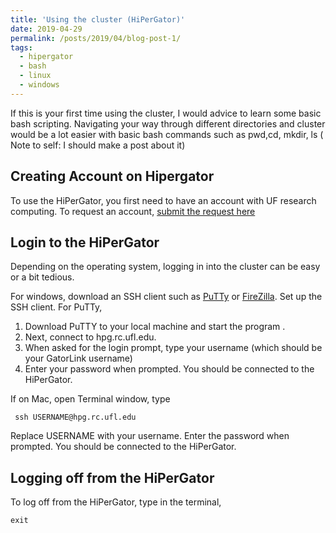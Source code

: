 ```yaml
---
title: 'Using the cluster (HiPerGator)'
date: 2019-04-29
permalink: /posts/2019/04/blog-post-1/
tags:
  - hipergator
  - bash
  - linux
  - windows
---
```


If this is your first time using the cluster, I would advice to learn some basic bash scripting. Navigating your way through different directories and cluster would be a lot easier with basic bash commands such as
pwd,cd, mkdir, ls ( Note to self: I should make a post about it) 


Creating Account on Hipergator
------
To use the HiPerGator, you first need to have an account with UF research computing. To request an account, [submit the request here](https://www.rc.ufl.edu/access/account-request/)


Login to the HiPerGator
------
Depending on the operating system, logging in into the cluster can be easy or a bit tedious. 

For windows, download an SSH client such as [PuTTy](https://www.putty.org/) or [FireZilla](https://filezilla-project.org/).
Set up the SSH client. 
For PuTTy,
     
1. Download PuTTY to your local machine and start the program .
2. Next, connect to hpg.rc.ufl.edu.
3. When asked for the login prompt, type your username (which should be your GatorLink username)
4. Enter your password when prompted. You should be connected to the HiPerGator. 

If on Mac, open Terminal window, type

     ssh USERNAME@hpg.rc.ufl.edu

Replace USERNAME with your username. Enter the password when prompted. You should be connected to the HiPerGator.

Logging off from the HiPerGator
------
To log off from the HiPerGator, type in the terminal,

    exit

